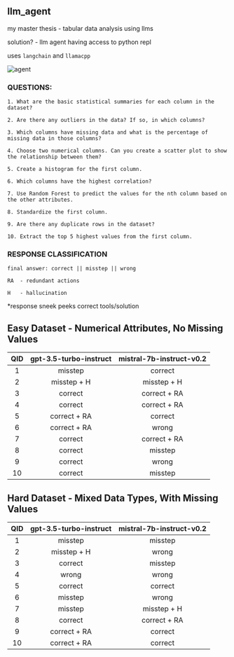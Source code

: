 ## llm_agent

my master thesis - tabular data analysis using llms

solution? - llm agent having access to python repl

uses `langchain` and `llamacpp`

![agent](https://github.com/oski99/llm_agent/assets/102487659/0f52c3d9-042e-45cb-8219-5409962669e0)

### QUESTIONS:

    1. What are the basic statistical summaries for each column in the dataset?

    2. Are there any outliers in the data? If so, in which columns?

    3. Which columns have missing data and what is the percentage of missing data in those columns?

    4. Choose two numerical columns. Can you create a scatter plot to show the relationship between them?

    5. Create a histogram for the first column.

    6. Which columns have the highest correlation?

    7. Use Random Forest to predict the values for the nth column based on the other attributes.

    8. Standardize the first column.

    9. Are there any duplicate rows in the dataset?

    10. Extract the top 5 highest values from the first column.

### RESPONSE CLASSIFICATION

    final answer: correct || misstep || wrong

    RA  - redundant actions

    H   - hallucination

*response sneek peeks correct tools/solution

## Easy Dataset         - Numerical Attributes, No Missing Values

| QID | gpt-3.5-turbo-instruct | mistral-7b-instruct-v0.2 |
|:---:|:----------------------:|:------------------------:|
|1    | misstep                | correct                  | 
|2    | misstep + H            | misstep + H              |
|3    | correct                | correct + RA             |
|4    | correct                | correct + RA             |
|5    | correct + RA           | correct                  |
|6    | correct + RA           | wrong                    |
|7    | correct                | correct + RA             |
|8    | correct                | misstep                  |
|9    | correct                | wrong                    |
|10   | correct                | misstep                  |

## Hard Dataset         - Mixed Data Types, With Missing Values

| QID | gpt-3.5-turbo-instruct | mistral-7b-instruct-v0.2 |
|:---:|:----------------------:|:------------------------:|
|1    | misstep                | misstep                  |
|2    | misstep + H            | wrong                    |
|3    | correct                | misstep                  |
|4    | wrong                  | wrong                    |
|5    | correct                | correct                  |
|6    | misstep                | wrong                    |
|7    | misstep                | misstep + H              |
|8    | correct                | correct + RA             |
|9    | correct + RA           | correct                  |
|10   | correct + RA           | correct                  |



